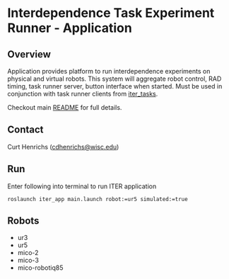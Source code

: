 # Interdependence Task Experiment Runner - Application

##  Overview
Application provides platform to run interdependence experiments on physical
and virtual robots. This system will aggregate robot control, RAD timing, task runner server, button interface when started. Must be used in conjunction with task runner clients from [iter_tasks](../iter_tasks/README.md).

Checkout main [README](../README.md) for full details.

## Contact
Curt Henrichs (cdhenrichs@wisc.edu)

## Run
Enter following into terminal to run ITER application

```
roslaunch iter_app main.launch robot:=ur5 simulated:=true
```

## Robots
  - ur3
  - ur5
  - mico-2
  - mico-3
  - mico-robotiq85
